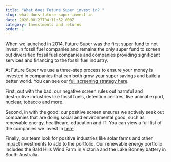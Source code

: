 ```yaml
---
title: "What does Future Super invest in? "
slug: what-does-future-super-invest-in
date: 2020-08-27T04:11:52.000Z
category: Investments and returns
order: 1
---
```


When we launched in 2014, Future Super was the first super fund to not invest in fossil fuel companies and remains the only super fund to screen out diversified fossil fuel companies and companies providing significant services and financing to the fossil fuel industry.

At Future Super we use a three-step process to ensure your money is invested in companies that can both grow your super savings and build a better world. You can see our [full screening strategy here](https://www.futuresuper.com.au/impact-screening-strategy).

First, out with the bad: our negative screen rules out harmful and destructive industries like fossil fuels, detention centres, live animal export, nuclear, tobacco and more.

Second, in with the good: our positive screen ensures we actively seek out companies that are doing social and environmental good, such as renewable energy, healthcare, education and IT. You can view a full list of the companies we invest in [here](https://www.futuresuper.com.au/how-we-invest).

Finally, our team look for positive industries like solar farms and other impact investments to add to the portfolio. Our renewable energy portfolio includes the Bald Hills Wind Farm in Victoria and the Lake Bonney battery in South Australia.
